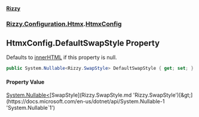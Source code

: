#### [Rizzy](index.md 'index')
### [Rizzy.Configuration.Htmx](Rizzy.Configuration.Htmx.md 'Rizzy.Configuration.Htmx').[HtmxConfig](Rizzy.Configuration.Htmx.HtmxConfig.md 'Rizzy.Configuration.Htmx.HtmxConfig')

## HtmxConfig.DefaultSwapStyle Property

Defaults to [innerHTML](Rizzy.SwapStyle.md#Rizzy.SwapStyle.innerHTML 'Rizzy.SwapStyle.innerHTML') if this property is null.

```csharp
public System.Nullable<Rizzy.SwapStyle> DefaultSwapStyle { get; set; }
```

#### Property Value
[System.Nullable&lt;](https://docs.microsoft.com/en-us/dotnet/api/System.Nullable-1 'System.Nullable`1')[SwapStyle](Rizzy.SwapStyle.md 'Rizzy.SwapStyle')[&gt;](https://docs.microsoft.com/en-us/dotnet/api/System.Nullable-1 'System.Nullable`1')